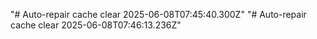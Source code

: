 "# Auto-repair cache clear 2025-06-08T07:45:40.300Z" 
"# Auto-repair cache clear 2025-06-08T07:46:13.236Z" 
